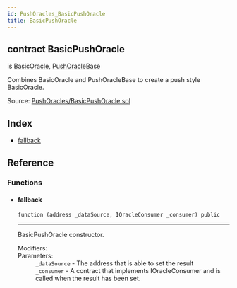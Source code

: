 ```yaml
---
id: PushOracles_BasicPushOracle
title: BasicPushOracle
---
```


<div class="contract-doc"><div class="contract"><h2 class="contract-header"><span class="contract-kind">contract</span> BasicPushOracle</h2><p class="base-contracts"><span>is</span> <a href="Oracles_BasicOracle.html">BasicOracle</a><span>, </span><a href="PushOracles_PushOracleBase.html">PushOracleBase</a></p><p class="description">Combines BasicOracle and PushOracleBase to create a push style BasicOracle.</p><div class="source">Source: <a href="https://github.com/levelkdev/tidbit/blob/v0.1.0/contracts/PushOracles/BasicPushOracle.sol" target="_blank">PushOracles/BasicPushOracle.sol</a></div></div><div class="index"><h2>Index</h2><ul><li><a href="PushOracles_BasicPushOracle.html#">fallback</a></li></ul></div><div class="reference"><h2>Reference</h2><div class="functions"><h3>Functions</h3><ul><li><div class="item function"><span id="fallback" class="anchor-marker"></span><h4 class="name">fallback</h4><div class="body"><code class="signature">function <strong></strong><span>(address _dataSource, IOracleConsumer _consumer) </span><span>public </span></code><hr/><div class="description"><p>BasicPushOracle constructor.</p></div><dl><dt><span class="label-modifiers">Modifiers:</span></dt><dd></dd><dt><span class="label-parameters">Parameters:</span></dt><dd><div><code>_dataSource</code> - The address that is able to set the result</div><div><code>_consumer</code> - A contract that implements IOracleConsumer and is called when the result has been set.</div></dd></dl></div></div></li></ul></div></div></div>
